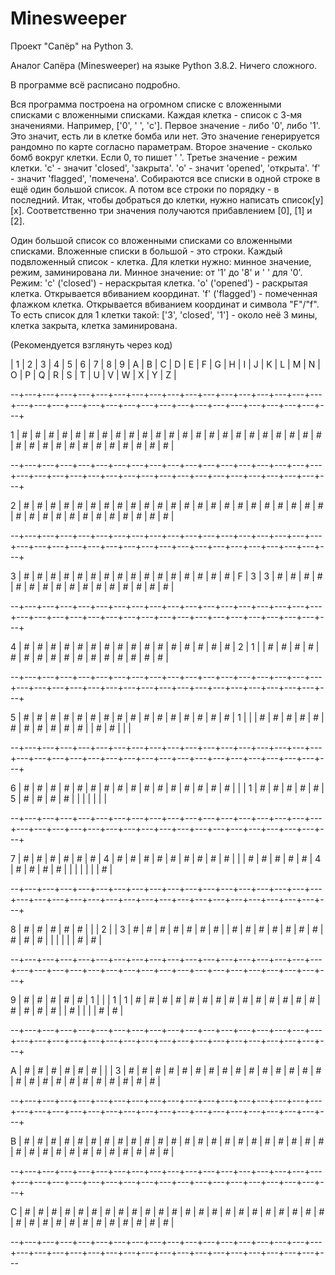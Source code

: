 # Minesweeper
Проект "Сапёр" на Python 3.

Аналог Сапёра (Minesweeper) на языке Python 3.8.2.
Ничего сложного.

В программе всё расписано подробно.

Вся программа построена на огромном списке с вложенными списками с вложенными списками. Каждая клетка - список с 3-мя значениями.
Например, ['0', ' ', 'c'].
Первое значение - либо '0', либо '1'. Это значит, есть ли в клетке бомба или нет.
Это значение генерируется рандомно по карте согласно параметрам.
Второе значение - сколько бомб вокруг клетки. Если 0, то пишет ' '.
Третье значение - режим клетки. 'c' - значит 'closed', 'закрыта'.
'o' - значит 'opened', 'открыта'. 'f' - значит 'flagged', 'помечена'.
Собираются все списки в одной строке в ещё один большой список. А потом все
строки по порядку - в последний. Итак, чтобы добраться до клетки, нужно написать
список[y][x]. Соответственно три значения получаются прибавлением [0], [1] и [2].

Один большой список со вложенными списками со вложенными списками.
Вложенные списки в большой - это строки. Каждый подвложенный список - клетка.
Для клетки нужно: минное значение, режим, заминирована ли.
Минное значение: от '1' до '8' и ' ' для '0'.
Режим:
  'c' ('closed') - нераскрытая клетка. 
  'o' ('opened') - раскрытая клетка. Открывается вбиванием координат.
  'f' ('flagged') - помеченная флажком клетка. Открывается вбиванием координат и символа "F"/"f".
То есть список для 1 клетки такой: ['3', 'closed', '1'] - около неё 3 мины, клетка закрыта, клетка заминирована.

(Рекомендуется взглянуть через код)

  | 1 | 2 | 3 | 4 | 5 | 6 | 7 | 8 | 9 | A | B | C | D | E | F | G | H | I | J | K | L | M | N | O | P | Q | R | S | T | U | V | W | X | Y | Z |
  
--+---+---+---+---+---+---+---+---+---+---+---+---+---+---+---+---+---+---+---+---+---+---+---+---+---+---+---+---+---+---+---+---+---+---+---+

1 | # | # | # | # | # | # | # | # | # | # | # | # | # | # | # | # | # | # | # | # | # | # | # | # | # | # | # | # | # | # | # | # | # | # | # |

--+---+---+---+---+---+---+---+---+---+---+---+---+---+---+---+---+---+---+---+---+---+---+---+---+---+---+---+---+---+---+---+---+---+---+---+

2 | # | # | # | # | # | # | # | # | # | # | # | # | # | # | # | # | # | # | # | # | # | # | # | # | # | # | # | # | # | # | # | # | # | # | # |

--+---+---+---+---+---+---+---+---+---+---+---+---+---+---+---+---+---+---+---+---+---+---+---+---+---+---+---+---+---+---+---+---+---+---+---+

3 | # | # | # | # | # | # | # | # | # | # | # | # | # | # | # | # | F | 3 | 3 | # | # | # | # | # | # | # | # | # | # | # | # | # | # | # | # |

--+---+---+---+---+---+---+---+---+---+---+---+---+---+---+---+---+---+---+---+---+---+---+---+---+---+---+---+---+---+---+---+---+---+---+---+

4 | # | # | # | # | # | # | # | # | # | # | # | # | # | # | # | # | 2 | 1 |   | # | # | # | # | # | # | # | # | # | # | # | # | # | # | # | # |

--+---+---+---+---+---+---+---+---+---+---+---+---+---+---+---+---+---+---+---+---+---+---+---+---+---+---+---+---+---+---+---+---+---+---+---+

5 | # | # | # | # | # | # | # | # | # | # | # | # | # | # | # | # | 1 |   |   | # | # | # | # | # | # | # | # | # | # | # |   | # | # |   |   |

--+---+---+---+---+---+---+---+---+---+---+---+---+---+---+---+---+---+---+---+---+---+---+---+---+---+---+---+---+---+---+---+---+---+---+---+

6 | # | # | # | # | # | # | # | # | # | # | # | # | # | # | # | # |   |   | 1 | # | # | # | # | # | 5 | # | # | # | # |   |   |   |   |   |   |

--+---+---+---+---+---+---+---+---+---+---+---+---+---+---+---+---+---+---+---+---+---+---+---+---+---+---+---+---+---+---+---+---+---+---+---+

7 | # | # | # | # | # | # | 4 | # | # | # | # | # | # | # | # | # |   |   | # | # | # | # | # | 4 | # | # | # | # |   |   |   |   |   |   | # |

--+---+---+---+---+---+---+---+---+---+---+---+---+---+---+---+---+---+---+---+---+---+---+---+---+---+---+---+---+---+---+---+---+---+---+---+

8 | # | # | # | # | # |   |   | 2 |   | 3 | # | # | # | # | # | # | # |   | # | # | # | # | # | # | # | # | # | # |   |   |   |   |   | # | # |

--+---+---+---+---+---+---+---+---+---+---+---+---+---+---+---+---+---+---+---+---+---+---+---+---+---+---+---+---+---+---+---+---+---+---+---+

9 | # | # | # | # | # | 1 |   |   | 1 | 1 | # | # | # | # | # | # | # | # | # | # | # | # | # | # | # | # | # | # |   | # |   |   |   | # | # |

--+---+---+---+---+---+---+---+---+---+---+---+---+---+---+---+---+---+---+---+---+---+---+---+---+---+---+---+---+---+---+---+---+---+---+---+

A | # | # | # | # | # | # |   |   | 3 | # | # | # | # | # | # | # | # | # | # | # | # | # | # | # | # | # | # | # | # | # | # | # | # | # | # |

--+---+---+---+---+---+---+---+---+---+---+---+---+---+---+---+---+---+---+---+---+---+---+---+---+---+---+---+---+---+---+---+---+---+---+---+

B | # | # | # | # | # | # | # | # | # | # | # | # | # | # | # | # | # | # | # | # | # | # | # | # | # | # | # | # | # | # | # | # | # | # | # |

--+---+---+---+---+---+---+---+---+---+---+---+---+---+---+---+---+---+---+---+---+---+---+---+---+---+---+---+---+---+---+---+---+---+---+---+

C | # | # | # | # | # | # | # | # | # | # | # | # | # | # | # | # | # | # | # | # | # | # | # | # | # | # | # | # | # | # | # | # | # | # | # |

--+---+---+---+---+---+---+---+---+---+---+---+---+---+---+---+---+---+---+---+---+---+---+---+---+---+---+---+---+---+---+---+---+---+---+---
